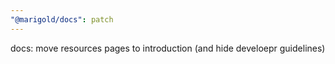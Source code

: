 ```yaml
---
"@marigold/docs": patch
---
```


docs: move resources pages to introduction (and hide develoepr guidelines)
